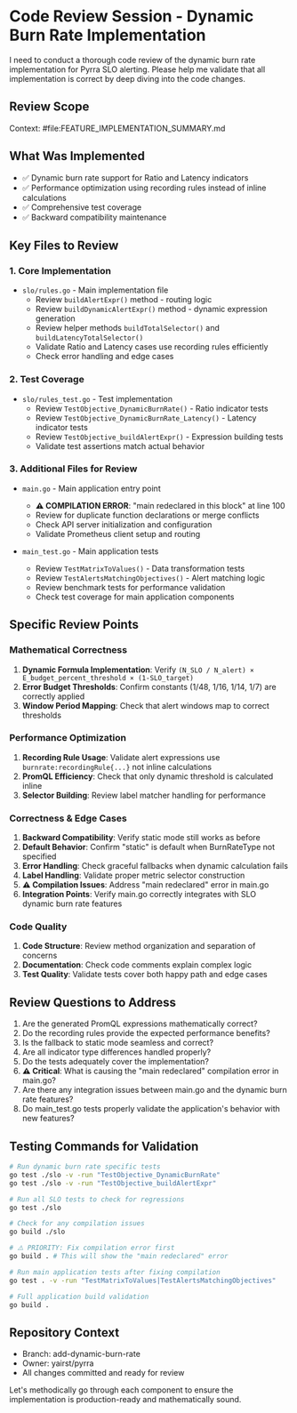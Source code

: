 # Code Review Session - Dynamic Burn Rate Implementation

I need to conduct a thorough code review of the dynamic burn rate implementation for Pyrra SLO alerting. Please help me validate that all implementation is correct by deep diving into the code changes.

## Review Scope
Context: #file:FEATURE_IMPLEMENTATION_SUMMARY.md

## What Was Implemented
- ✅ Dynamic burn rate support for Ratio and Latency indicators
- ✅ Performance optimization using recording rules instead of inline calculations
- ✅ Comprehensive test coverage
- ✅ Backward compatibility maintenance

## Key Files to Review

### 1. Core Implementation
- `slo/rules.go` - Main implementation file
  - Review `buildAlertExpr()` method - routing logic
  - Review `buildDynamicAlertExpr()` method - dynamic expression generation
  - Review helper methods `buildTotalSelector()` and `buildLatencyTotalSelector()`
  - Validate Ratio and Latency cases use recording rules efficiently
  - Check error handling and edge cases

### 2. Test Coverage
- `slo/rules_test.go` - Test implementation
  - Review `TestObjective_DynamicBurnRate()` - Ratio indicator tests
  - Review `TestObjective_DynamicBurnRate_Latency()` - Latency indicator tests
  - Review `TestObjective_buildAlertExpr()` - Expression building tests
  - Validate test assertions match actual behavior

### 3. Additional Files for Review
- `main.go` - Main application entry point
  - **⚠️ COMPILATION ERROR**: "main redeclared in this block" at line 100
  - Review for duplicate function declarations or merge conflicts
  - Check API server initialization and configuration
  - Validate Prometheus client setup and routing

- `main_test.go` - Main application tests
  - Review `TestMatrixToValues()` - Data transformation tests
  - Review `TestAlertsMatchingObjectives()` - Alert matching logic
  - Review benchmark tests for performance validation
  - Check test coverage for main application components

## Specific Review Points

### Mathematical Correctness
1. **Dynamic Formula Implementation**: Verify `(N_SLO / N_alert) × E_budget_percent_threshold × (1-SLO_target)`
2. **Error Budget Thresholds**: Confirm constants (1/48, 1/16, 1/14, 1/7) are correctly applied
3. **Window Period Mapping**: Check that alert windows map to correct thresholds

### Performance Optimization
1. **Recording Rule Usage**: Validate alert expressions use `burnrate:recordingRule{...}` not inline calculations
2. **PromQL Efficiency**: Check that only dynamic threshold is calculated inline
3. **Selector Building**: Review label matcher handling for performance

### Correctness & Edge Cases
1. **Backward Compatibility**: Verify static mode still works as before
2. **Default Behavior**: Confirm "static" is default when BurnRateType not specified  
3. **Error Handling**: Check graceful fallbacks when dynamic calculation fails
4. **Label Handling**: Validate proper metric selector construction
5. **⚠️ Compilation Issues**: Address "main redeclared" error in main.go
6. **Integration Points**: Verify main.go correctly integrates with SLO dynamic burn rate features

### Code Quality
1. **Code Structure**: Review method organization and separation of concerns
2. **Documentation**: Check code comments explain complex logic
3. **Test Quality**: Validate tests cover both happy path and edge cases

## Review Questions to Address
1. Are the generated PromQL expressions mathematically correct?
2. Do the recording rules provide the expected performance benefits?
3. Is the fallback to static mode seamless and correct?
4. Are all indicator type differences handled properly?
5. Do the tests adequately cover the implementation?
6. **⚠️ Critical**: What is causing the "main redeclared" compilation error in main.go?
7. Are there any integration issues between main.go and the dynamic burn rate features?
8. Do main_test.go tests properly validate the application's behavior with new features?

## Testing Commands for Validation
```bash
# Run dynamic burn rate specific tests
go test ./slo -v -run "TestObjective_DynamicBurnRate"
go test ./slo -v -run "TestObjective_buildAlertExpr"

# Run all SLO tests to check for regressions
go test ./slo

# Check for any compilation issues
go build ./slo

# ⚠️ PRIORITY: Fix compilation error first
go build . # This will show the "main redeclared" error

# Run main application tests after fixing compilation
go test . -v -run "TestMatrixToValues|TestAlertsMatchingObjectives"

# Full application build validation
go build .
```

## Repository Context
- Branch: add-dynamic-burn-rate  
- Owner: yairst/pyrra
- All changes committed and ready for review

Let's methodically go through each component to ensure the implementation is production-ready and mathematically sound.
